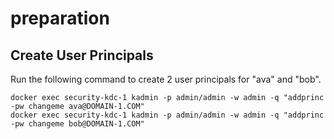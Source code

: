 # preparation
## Create User Principals

Run the following command to create 2 user principals for "ava" and "bob".

    docker exec security-kdc-1 kadmin -p admin/admin -w admin -q "addprinc -pw changeme ava@DOMAIN-1.COM"
    docker exec security-kdc-1 kadmin -p admin/admin -w admin -q "addprinc -pw changeme bob@DOMAIN-1.COM"